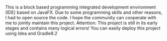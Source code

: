 This is a block based programming integrated development environment (IDE) based on JavaFX. Due to some programming skills and other reasons, I had to open source the code. I hope the community can cooperate with me to jointly maintain this project. Attention: This project is still in its early stages and contains many logical errors!
You can easily deploy this project using Idea and Gradle8.2
